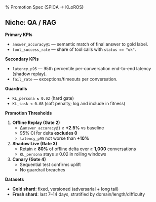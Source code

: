 % Promotion Spec (SPICA → KLoROS)

## Niche: QA / RAG

**Primary KPIs**
- `answer_accuracy@1` — semantic match of final answer to gold label.
- `tool_success_rate` — share of tool calls with `status == "ok"`.

**Secondary KPIs**
- `latency_p95` — 95th percentile per-conversation end-to-end latency (shadow replay).
- `fail_rate` — exceptions/timeouts per conversation.

**Guardrails**
- `KL_persona ≤ 0.02` (hard gate)
- `KL_task ≤ 0.08` (soft penalty; log and include in fitness)

**Promotion Thresholds**
1) **Offline Replay (Gate 2)**
   - Δ`answer_accuracy@1` ≥ **+2.5%** vs baseline
   - 95% CI for delta **excludes 0**
   - `latency_p95` not worse than **+10%**
2) **Shadow Live (Gate 3)**
   - Retain ≥ **80%** of offline delta over ≥ **1,000** conversations
   - `KL_persona` stays ≤ 0.02 in rolling windows
3) **Canary (Gate 4)**
   - Sequential test confirms uplift
   - No guardrail breaches

**Datasets**
- **Gold shard**: fixed, versioned (adversarial + long tail)
- **Fresh shard**: last 7–14 days, stratified by domain/length/difficulty

